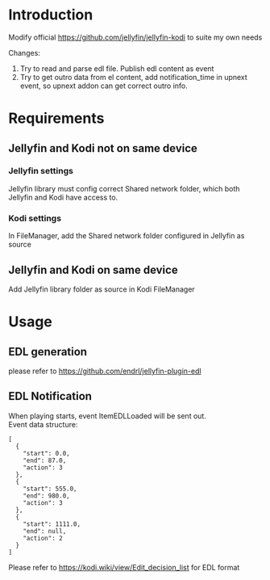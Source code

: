 # Introduction
Modify official https://github.com/jellyfin/jellyfin-kodi to suite my own needs
  
Changes:
1. Try to read and parse edl file. Publish edl content as event
2. Try to get outro data from el content, add notification_time in upnext event, so upnext addon can get correct outro info.

# Requirements
## Jellyfin and Kodi not on same device
### Jellyfin settings
Jellyfin library must config correct Shared network folder, which both Jellyfin and Kodi have access to.
### Kodi settings
In FileManager, add the Shared network folder configured in Jellyfin as source
## Jellyfin and Kodi on same device
Add Jellyfin library folder as source in Kodi FileManager

# Usage
## EDL generation
please refer to https://github.com/endrl/jellyfin-plugin-edl
## EDL Notification
When playing starts, event ItemEDLLoaded will be sent out.  
Event data structure:
```
[
  {
    "start": 0.0,
    "end": 87.0,
    "action": 3
  },
  {
    "start": 555.0,
    "end": 980.0,
    "action": 3
  },
  {
    "start": 1111.0,
    "end": null,
    "action": 2
  }
]
```
Please refer to https://kodi.wiki/view/Edit_decision_list for EDL format